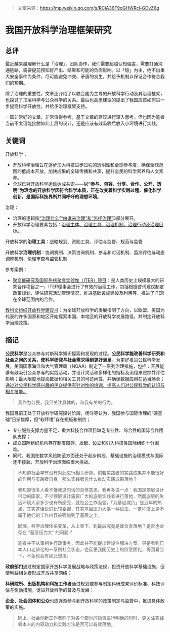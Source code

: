 > 文章来源：https://mp.weixin.qq.com/s/RCiA36F9qGHWRcl-GDvZ6g

# 我国开放科学治理框架研究

## 总评

最近越来越理解什么是「治理」，团队协作，我们需要超越认知偏差，需要打通沟通链路，需要提前预知好产出、结果和可能的负面影响。以「稳」为主，绝不出重大安全事件为条件，尽可能避免冲突、矛盾的发生，并给予机制以保证合作符合我们的预期。

除了治理的重要性，文章还介绍了以联合国为主导的开放科学行动及其治理框架，也探讨了顶层科学与公众科学的关系。最后也高屋建瓴的提出了我国应该如何进一步提高科学开放性，并给予治理框架支持。

一篇非常好的文章，非常值得参考，基于文章的建议进行深入思考。但也因为笔者当前不太可能接触如此上层的设计，还是应该有效吸收后放入小环境进行实践。



## 关键词

开放科学：

- 开放科学治理旨在逐步加大科技进步过程的透明性和全球参与度，确保全球范围的低成本开放，加快成果的全球传播和共享，提升全民的科学素养和人文素养。
- 全球已对开放科学运动达成共识——**以“参与、包容、分享、合作、公开、透明”为理念的开放科学因符合科学本质，正在改变着科学实践过程、催化科学创新，是国际科技界所共同呼吁的理想环境**。

治理：

- 治理的逻辑按<u>“治理什么”“由谁来治理”和“怎样治理”</u>3部分展开。
- 开放科学治理要素包括：<u>治理主体、治理工具、治理机制、治理行动及治理目标。</u>

开放科学的**治理工具**：战略规划、资助工具、评估与监督、规范与监管

开放科学**治理机制**：协调机制、决策咨询机制、参与和对话机制、监测评估与动态调整机制、伦理审查与监管机制

参考案例：

- [聚变能研究及国际热核聚变实验堆（ITER）项目](https://www.iaea.org/zh/zhu-ti/ju-bian)：是人类历史上规模最大的研究合作项目之一，ITER理事会进行了有效的治理工作，包括根据咨询建议制定政策规划、评估研究活动管理情况、推进基础设施建设及利用等，推进了ITER在全球范围内的合作。

[教科文组织开放科学建议书](https://unesdoc.unesco.org/ark:/48223/pf0000379949_chi)：为全球开放科学的发展指明了方向，以欧盟、美国为代表的许多国家和地区开始探索本国、本地区的开放科学发展路径，并制定开放科学治理政策。



## 摘记

**公民科学**是公众参与对新科学知识探索和发现的过程。**公民科学能改善科学研究和社会之间的关系，使科学研究与社会需求得到更好满足**。为更好推进公民科学发展，美国国家海洋和大气管理局（NOAA）制定了一系列治理措施，包括：开展能够有效吸引公众参与的实践活动，并设计灵活和多样化的指标及流程来跟踪并评估影响；最大限度地提高数据和相关工具的可访问性，并确保数据应用在适当场合；<u>通过对公民科学感兴趣的民众提供有针对性的培训，提高人们对公民科学的认识与相关技能。</u>

> 我作为公民，我只关注具体的，和我有关的行为。

我国目前正处于开放科学研究探讨阶段，杨洋等认为，我国参与国际治理的“硬基础”日渐雄厚，但“软环境”存在短板和制约；

- 专业服务支撑力量不足，重大科技合作项目缺乏专业性、综合性的国际合作团队支撑；
- 成立国际组织机构存在制度障碍，发起、设立和引入科技类国际组织十分困难。
- 同时，我国在数字风险防范方面还处于起步阶段，基础设施的治理模式与国际还不接轨，开放科学治理面临很大挑战。

> 不知道社会学有没有对此进行相关研究。倘若实践者的实践成果并不能很好的作用与实践者自身，那么实践者凭什么推动实践成果落地？
>
> 我知道很多人看不懂我这句话的具体意思，我再多说一点：我国是顶层设计带动的国家，不少顶层设计需要广大的底层实践者进行落地，然而底层的生活环境大家多少也有所感受，就社会工作而言，「为基层减负」是近年的热点，其实这话说的比较委婉，其实基层压力大换一种说法，一定程度上是不属于他们的工作内容被强加到了基层之上。
>
> 同理，科学治理体系变革，从上至下，到最后究竟是谁负责落地？是否也会存在 “基层压力大” 的问题？
>
> 笔者并不从事相关行政事务，因此并不能提出建设性解决方案。只是看到日本人口老龄化的一系列社会状态，也反思我国历史上的阶层固化，再回看当下，不免也会有如此想法。

**政府部门**通过制定国家开放科学发展战略与政策法规，投资开放科学基础设施，促使利益相关者形成开放共享网络；

**科研院所、出版机构和科技工作者**通过规划或参与制定科研成果评价标准、科技评估与奖励措施，促进开放科学的普及与发展；

**企业、社会团体和公众**也应逐渐参与到开放科学的政策制定与监管中，推进具体政策的实施。

> 同上，社会创新工作者除了对各个部分的指责进行明确的同时，更关注实践者本人的内驱动力和实践方法是否可以有效落地。

